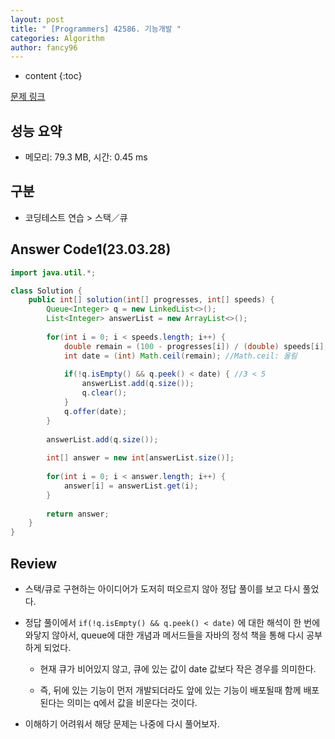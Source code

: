 ```yaml
---
layout: post
title: " [Programmers] 42586. 기능개발 "
categories: Algorithm
author: fancy96
---
```

* content
{:toc}

[문제 링크](https://school.programmers.co.kr/learn/courses/30/lessons/42586)

## 성능 요약

* 메모리: 79.3 MB, 시간: 0.45 ms

## 구분

* 코딩테스트 연습 > 스택／큐

## Answer Code1(23.03.28)

```java
import java.util.*;

class Solution {
    public int[] solution(int[] progresses, int[] speeds) {
        Queue<Integer> q = new LinkedList<>();
        List<Integer> answerList = new ArrayList<>();
        
        for(int i = 0; i < speeds.length; i++) {
            double remain = (100 - progresses[i]) / (double) speeds[i];
            int date = (int) Math.ceil(remain); //Math.ceil: 올림
            
            if(!q.isEmpty() && q.peek() < date) { //3 < 5
                answerList.add(q.size());
                q.clear();
            }
            q.offer(date);
        }
        
        answerList.add(q.size());
        
        int[] answer = new int[answerList.size()];
        
        for(int i = 0; i < answer.length; i++) {
            answer[i] = answerList.get(i);
        }
        
        return answer;
    }
}
```


## Review

* 스택/큐로 구현하는 아이디어가 도저히 떠오르지 않아 정답 풀이를 보고 다시 풀었다.

* 정답 풀이에서 `if(!q.isEmpty() && q.peek() < date)` 에 대한 해석이 한 번에 와닿지 않아서, queue에 대한 개념과 메서드들을 자바의 정석 책을 통해 다시 공부하게 되었다.

  * 현재 큐가 비어있지 않고, 큐에 있는 값이 date 값보다 작은 경우를 의미한다.

  * 즉, 뒤에 있는 기능이 먼저 개발되더라도 앞에 있는 기능이 배포될때 함께 배포된다는 의미는 q에서 값을 비운다는 것이다.

* 이해하기 어려워서 해당 문제는 나중에 다시 풀어보자.
